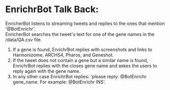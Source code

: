 # EnrichrBot Talk Back:
EnricherBot listens to streaming tweets and replies to the ones that mention '@BotEnrichr'.
</br>
EnricherBot searches the tweet's text for one of the gene names in the /data/QA.csv file.
</br>
<ol>
  <li>
  If a gene is found, EnrichrBot replies with screenshots and links to Harmonizome, ARCHS4, Pharos, and Geneshot. 
  </li>
  <li>
  If the tweet does not contain a gene but a similar name is found, EnrichrBot replies with the closes gene name and askes the users to reply again with the gene name.
  </li>
  <li>
  In any other case EnrichrBot replies: 'please reply: @BotEnrichr gene_name. For example: @BotEnrichr INS'.
  </li>
 </ol>
